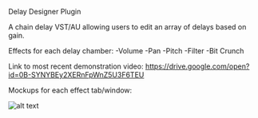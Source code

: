 Delay Designer Plugin 

A chain delay VST/AU allowing users to edit an array of delays based on gain. 

Effects for each delay chamber:
-Volume
-Pan
-Pitch
-Filter
-Bit Crunch

Link to most recent demonstration video: https://drive.google.com/open?id=0B-SYNYBEy2XERnFpWnZ5U3F6TEU

Mockups for each effect tab/window:

![alt text](https://github.com/garrettburnett/CLSTR/blob/master/Design/Volume.jpg)
